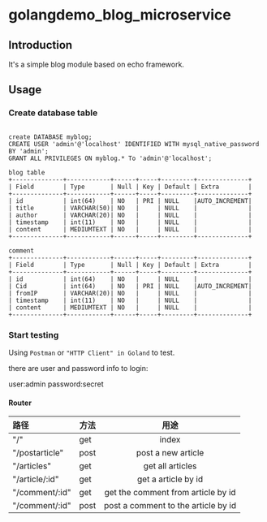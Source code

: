 # golangdemo_blog_microservice

## Introduction
It's a simple blog module based on echo framework.

## Usage

### Create database table
```mysql

create DATABASE myblog;
CREATE USER 'admin'@'localhost' IDENTIFIED WITH mysql_native_password BY 'admin';
GRANT ALL PRIVILEGES ON myblog.* To 'admin'@'localhost';

blog table
+--------------+------------+------+-----+---------+--------------+
| Field        | Type       | Null | Key | Default | Extra        |
+--------------+------------+------+-----+---------+--------------+
| id           | int(64)    | NO   | PRI | NULL    |AUTO_INCREMENT|
| title        | VARCHAR(50)| NO   |     | NULL    |              |
| author       | VARCHAR(20)| NO   |     | NULL    |              |
| timestamp    | int(11)    | NO   |     | NULL    |              |
| content      | MEDIUMTEXT | NO   |     | NULL    |              |
+--------------+------------+------+-----+---------+--------------+

comment
+--------------+------------+------+-----+---------+--------------+
| Field        | Type       | Null | Key | Default | Extra        |
+--------------+------------+------+-----+---------+--------------+
| id           | int(64)    | NO   |     | NULL    |              |
| Cid          | int(64)    | NO   | PRI | NULL    |AUTO_INCREMENT|
| fromIP       | VARCHAR(20)| NO   |     | NULL    |              |
| timestamp    | int(11)    | NO   |     | NULL    |              |
| content      | MEDIUMTEXT | NO   |     | NULL    |              |
+--------------+------------+------+-----+---------+--------------+
```

### Start testing
Using `Postman` or `"HTTP Client" in Goland` to test.

there are user and password info to login:

user:admin
password:secret

#### Router
|路径|方法|用途|
|:---|----|:---:|
|"/"           | get |index|
|"/postarticle" |post |post a new article|
|"/articles"    |get |get all articles|
|"/article/:id" |get |get a article by id|
|"/comment/:id" |get |get the comment from article by id|
|"/comment/:id" |post |post a comment to the article by id|
